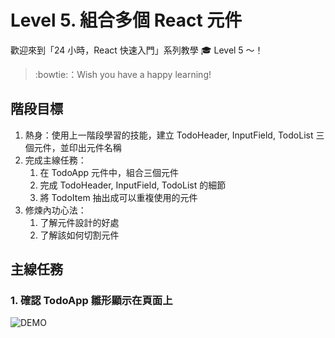 # Level 5. 組合多個 React 元件

歡迎來到「24 小時，React 快速入門」系列教學 :mortar_board: Level 5 ～！
> :bowtie:：Wish you have a happy learning!


## 階段目標

1. 熱身：使用上一階段學習的技能，建立 TodoHeader, InputField, TodoList 三個元件，並印出元件名稱
1. 完成主線任務：
    1. 在 TodoApp 元件中，組合三個元件
    2. 完成 TodoHeader, InputField, TodoList 的細節
    3. 將 TodoItem 抽出成可以重複使用的元件
2. 修煉內功心法：
    1. 了解元件設計的好處
    2. 了解該如何切割元件


## 主線任務

### 1. 確認 TodoApp 雛形顯示在頁面上

![DEMO](../assets/level-05_demo)
